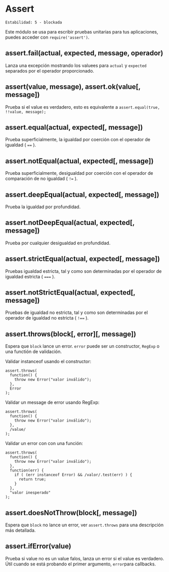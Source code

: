 # Assert

    Estabilidad: 5 - blockada

Este módulo se usa para escribir pruebas unitarias para tus aplicaciones, puedes acceder con `require('assert')`.

## assert.fail(actual, expected, message, operador)

Lanza una excepción mostrando los valuees para `actual` y `expected` separados por el operador proporcionado.

## assert(value, message), assert.ok(value[, message])

Prueba si el value es verdadero, esto es equivalente a `assert.equal(true, !!value, message);`

## assert.equal(actual, expected[, message])

Prueba superficialmente, la igualdad por coerción con el operador de igualdad ( `==` ).

## assert.notEqual(actual, expected[, message])

Prueba superficialmente, desigualdad por coerción con el operador de comparación de no igualdad ( `!=` ).

## assert.deepEqual(actual, expected[, message])

Prueba la igualdad por profundidad.

## assert.notDeepEqual(actual, expected[, message])

Prueba por cualquier desigualdad en profundidad.

## assert.strictEqual(actual, expected[, message])

Pruebas igualdad estricta, tal y como son determinadas por el operador de igualdad estricta ( `===` ).

## assert.notStrictEqual(actual, expected[, message])

Pruebas de igualdad no estricta, tal y como son determinadas por el operador de igualdad no estricta ( `!==` ).

## assert.throws(block[, error][, message])

Espera que `block` lance un error. `error` puede ser un constructor, `RegExp` o una functión de validación.

Validar instanceof usando el constructor:

    assert.throws(
      function() {
        throw new Error("valor inválido");
      },
      Error
    );

Validar un message de error usando RegExp:

    assert.throws(
      function() {
        throw new Error("valor inválido");
      },
      /value/
    );

Validar un error con con una función:

    assert.throws(
      function() {
        throw new Error("valor inválido");
      },
      function(err) {
        if ( (err instanceof Error) && /valor/.test(err) ) {
          return true;
        }
      },
      "valor inesperado"
    );

## assert.doesNotThrow(block[, message])

Espera que `block` no lance un error, ver `assert.throws` para una descripción más detallada.

## assert.ifError(value)

Prueba si value no es un value falos, lanza un error si el value es verdadero. Útil cuando se está probando el primer argumento, `error`para callbacks.
